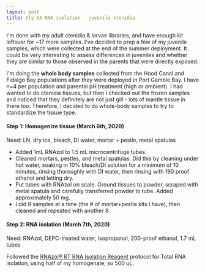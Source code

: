 ```yaml
---
layout: post
title: Oly OA RNA isolation - juvenile ctenidia 
--- 
```


I'm done with my adult ctenidia & larvae libraries, and have enough kit leftover for ~17 more samples.  I've decided to prep a few of my juvenile samples, which were collected at the end of the summer deployment. It could be very interesting to assess differences in juveniles and whether they are similar to those observed in the parents that were directly exposed. 

I'm doing the **whole body samples** collected from the Hood Canal and Fidalgo Bay populations after they were deployed in Port Gamble Bay.  I have n=4 per population and parental pH treatment (high or ambient).  I had wanted to do ctenidia tissues, but then I checked out the frozen samples and noticed that they definitely are not just gill - lots of mantle tissue in there too. Therefore, I decided to do whole-body samples to try to standardize the tissue type.  

#### Step 1: Homogenize tissue (March 6th, 2020)  

Need: LN, dry ice, bleach, DI water, mortar + pestle, metal spatulas  

- Added 1mL RNAzol to 1.5 mL microcentrifuge tubes.  
- Cleaned mortars, pestles, and metal spatulas. Did this by cleaning under hot water, soaking in 10% bleach/DI solution for a minimum of 10 minutes, rinsing thoroughly with DI water, then rinsing with 190 proof ethanol and letting dry.  
- Put tubes with RNAzol on scale. Ground tissues to powder, scraped with metal spatula and carefully transferred powder to tube. Added approximately 50 mg.  
- I did 8 samples at a time (the # of mortar+pestle kits I have), then cleaned and repeated with another 8.   

#### Step 2: RNA isolation  (March 7th, 2020)  

Need: RNAzol, DEPC-treated water, isopropanol, 200-proof ethanol, 1.7 mL tubes 

Followed the [RNAzol® RT RNA Isolation Reagent](https://www.genecopoeia.com/wp-content/uploads/2013/06/RNAzol_RT_RNA_Isolation_Reagent_User_Manual.pdf) protocol for Total RNA isolation, using half of my homogenate, so 500 uL. 

